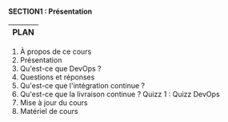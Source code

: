 
#### **SECTION1 : Présentation**

|PLAN|
|-----|
1. À propos de ce cours
2. Présentation
3. Qu'est-ce que DevOps ?
4. Questions et réponses
5. Qu'est-ce que l'intégration continue ?
6. Qu'est-ce que la livraison continue ?
   Quizz 1 : Quizz DevOps
7. Mise à jour du cours
8. Matériel de cours


